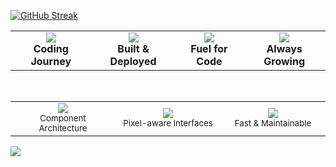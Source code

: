 [![GitHub Streak](https://streak-stats.demolab.com?user=Rakibulislam-emon)](https://git.io/streak-stats)<div align="center">
  <table>
    <tr>
      <td align="center">
        <img src="https://img.shields.io/badge/💻_Coding-Journey-4ECDC4?style=for-the-badge&labelColor=000000" />
        <br><strong>Coding Journey</strong>
      </td>
      <td align="center">
        <img src="https://img.shields.io/badge/🎯_Built_&_Deployed-96CEB4?style=for-the-badge&labelColor=000000" />
        <br><strong>Built & Deployed</strong>
      </td>
      <td align="center">
        <img src="https://img.shields.io/badge/☕_Fuel_for_Code-FFEAA7?style=for-the-badge&labelColor=000000" />
        <br><strong>Fuel for Code</strong>
      </td>
      <td align="center">
        <img src="https://img.shields.io/badge/🎓_Always_Learning-FF6B6B?style=for-the-badge&labelColor=000000" />
        <br><strong>Always Growing</strong>
      </td>
    </tr>
  </table>

  <br>

  <table>
    <tr>
      <td align="center" width="33%">
        <img src="https://img.shields.io/badge/⚛️_React-Specialist-61DAFB?style=for-the-badge&logo=react&logoColor=white&labelColor=000000" />
        <br><sub>Component Architecture</sub>
      </td>
      <td align="center" width="33%">
        <img src="https://img.shields.io/badge/🎨_UI/UX-Practical-FF6B6B?style=for-the-badge&labelColor=000000" />
        <br><sub>Pixel-aware Interfaces</sub>
      </td>
      <td align="center" width="33%">
        <img src="https://img.shields.io/badge/🚀_Performance-Pragmatic-4ECDC4?style=for-the-badge&labelColor=000000" />
        <br><sub>Fast & Maintainable</sub>
      </td>
    </tr>
  </table>
</div>
<img src="https://github-readme-activity-graph.vercel.app/graph?username=Rakibulislam-emon&bg_color=0D1117&color=00D9FF&line=00D9FF&point=FFFFFF&area=true&hide_border=true" />



